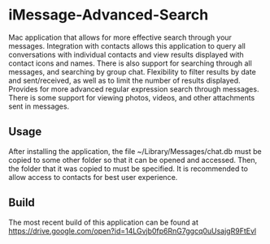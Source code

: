 # iMessage-Advanced-Search
Mac application that allows for more effective search through your messages. Integration with contacts allows this application to query all conversations with individual contacts and view results displayed with contact icons and names. There is also support for searching through all messages, and searching by group chat. Flexibility to filter results by date and sent/received, as well as to limit the number of results displayed. Provides for more advanced regular expression search through messages. There is some support for viewing photos, videos, and other attachments sent in messages.

## Usage
After installing the application, the file ~/Library/Messages/chat.db must be copied to some other folder so that it can be opened and accessed. Then, the folder that it was copied to must be specified. It is recommended to allow access to contacts for best user experience.

## Build
The most recent build of this application can be found at https://drive.google.com/open?id=14LGvjb0fp6RnG7ggcq0uUsajgR9FtEvl
